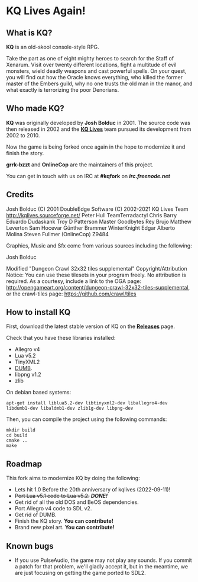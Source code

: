 KQ Lives Again!
===============

What is KQ?
-----------

**KQ** is an old-skool console-style RPG.

Take the part as one of eight mighty heroes to search for the Staff of Xenarum.  Visit over twenty different locations, fight a multitude of evil monsters, wield deadly weapons and cast powerful spells. On your quest, you will find out how the Oracle knows everything, who killed the former master of the Embers guild, why no one trusts the old man in the manor, and what exactly is terrorizing the poor Denorians.

Who made KQ?
------------

**KQ** was originally developed by **Josh Bolduc** in 2001. The source code was then released in 2002 and the **[KQ Lives](http://sourceforge.net/projects/kqlives/)** team pursued its development from 2002 to 2010.

Now the game is being forked once again in the hope to modernize it and finish the story.

**grrk-bzzt** and **OnlineCop** are the maintainers of this project.

You can get in touch with us on IRC at **#kqfork** on ***irc.freenode.net***


Credits
-------

Josh Bolduc
(C) 2001 DoubleEdge Software
(C) 2002-2021 KQ Lives Team
http://kqlives.sourceforge.net/
Peter Hull
TeamTerradactyl
Chris Barry
Eduardo Dudaskank
Troy D Patterson
Master Goodbytes
Rey Brujo
Matthew Leverton
Sam Hocevar
Günther Brammer
WinterKnight
Edgar Alberto Molina
Steven Fullmer (OnlineCop)
Z9484

Graphics, Music and Sfx come from various sources including the following:

Josh Bolduc

Modified "Dungeon Crawl 32x32 tiles supplemental"
Copyright/Attribution Notice:
You can use these tilesets in your program freely. No attribution is required. As a courtesy, include a link to the OGA page: http://opengameart.org/content/dungeon-crawl-32x32-tiles-supplemental, or the crawl-tiles page: https://github.com/crawl/tiles


How to install KQ
-----------------

First, download the latest stable version of KQ on the **[Releases](https://github.com/grrk-bzzt/kq-fork/releases)** page.

Check that you have these libraries installed:
* Allegro v4
* Lua v5.2
* TinyXML2
* [DUMB](http://sourceforge.net/projects/dumb/).
* libpng v1.2
* zlib

On debian based systems:
```
apt-get install liblua5.2-dev libtinyxml2-dev liballegro4-dev libdumb1-dev libaldmb1-dev zlib1g-dev libpng-dev
```
 
Then, you can compile the project using the following commands:
```
mkdir build
cd build
cmake ..
make
```

Roadmap
-------

This fork aims to modernize KQ by doing the following:
* Lets hit 1.0 Before the 20th anniversary of kqlives (2022-09-11)!
* ~~Port Lua v5.1 code to Lua v5.2.~~ ***DONE!***
* Get rid of all the old DOS and BeOS dependencies.
* Port Allegro v4 code to SDL v2.
* Get rid of DUMB.
* Finish the KQ story. **You can contribute!**
* Brand new pixel art. **You can contribute!**

Known bugs
----------

* If you use PulseAudio, the game may not play any sounds. If you commit a patch for that problem, we'll gladly accept it, but in the meantime, we are just focusing on getting the game ported to SDL2.

